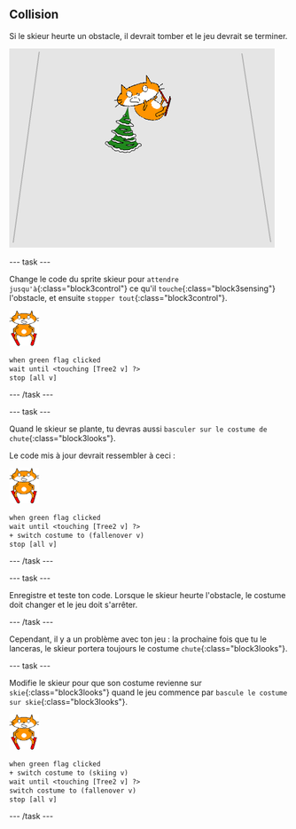 ## Collision

Si le skieur heurte un obstacle, il devrait tomber et le jeu devrait se terminer.

![skieur tombé](images/skier_crash.png)

--- task ---

Change le code du sprite skieur pour `attendre jusqu'à`{:class="block3control"} ce qu'il `touche`{:class="block3sensing"} l'obstacle, et ensuite `stopper tout`{:class="block3control"}.

![sprite skieur](images/skier_sprite_small.png)

```blocks3
when green flag clicked
wait until <touching [Tree2 v] ?>
stop [all v]
```

--- /task ---

--- task ---

Quand le skieur se plante, tu devras aussi `basculer sur le costume de chute`{:class="block3looks"}.

Le code mis à jour devrait ressembler à ceci :

![sprite skieur](images/skier_sprite_small.png)

```blocks3
when green flag clicked
wait until <touching [Tree2 v] ?>
+ switch costume to (fallenover v)
stop [all v]
```

--- /task ---

--- task ---

Enregistre et teste ton code. Lorsque le skieur heurte l'obstacle, le costume doit changer et le jeu doit s'arrêter.

--- /task ---

Cependant, il y a un problème avec ton jeu : la prochaine fois que tu le lanceras, le skieur portera toujours le costume `chute`{:class="block3looks"}.

--- task ---

Modifie le skieur pour que son costume revienne sur `skie`{:class="block3looks"} quand le jeu commence par `bascule le costume sur skie`{:class="block3looks"}.

![sprite skieur](images/skier_sprite_small.png)

```blocks3
when green flag clicked
+ switch costume to (skiing v)
wait until <touching [Tree2 v] ?>
switch costume to (fallenover v)
stop [all v]
```

--- /task ---